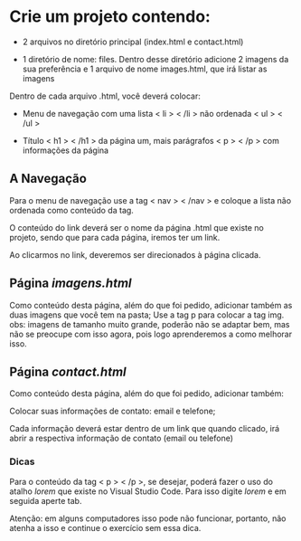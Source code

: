 # Crie um projeto contendo:

- 2 arquivos no diretório principal (index.html e contact.html)

- 1 diretório de nome: files. Dentro desse diretório adicione 2 imagens da sua preferência e 1 arquivo de nome images.html, que irá listar as imagens

Dentro de cada arquivo .html, você deverá colocar:

- Menu de navegação com uma lista  < li > < /li > não ordenada < ul > < /ul >

- Título < h1 > < /h1 > da página um, mais parágrafos < p > < /p > com informações da página

## A Navegação

Para o menu de navegação use a tag < nav > < /nav > e coloque a lista não ordenada como conteúdo da tag.

O conteúdo do link deverá ser o nome da página .html que existe no projeto, sendo que para cada página, iremos ter um link.

Ao clicarmos no link, deveremos ser direcionados à página clicada.

## Página <em>imagens.html</em>

Como conteúdo desta página, além do que foi pedido, adicionar também as duas imagens que você tem na pasta;
Use a tag p para colocar a tag img.
obs: imagens de tamanho muito grande, poderão não se adaptar bem, mas não se preocupe com isso agora, pois logo aprenderemos a como melhorar isso.

## Página <em>contact.html</em> 

Como conteúdo desta página, além do que foi pedido, adicionar também:

Colocar suas informações de contato: email e telefone;

Cada informação deverá estar dentro de um link que quando clicado, irá abrir a respectiva informação de contato (email ou telefone)

### <strong> Dicas </strong>

Para o conteúdo da tag < p > < /p >, se desejar, poderá fazer o uso do atalho <em>lorem</em> que existe no Visual Studio Code. Para isso digite <em>lorem</em> e em seguida aperte tab.

Atenção: em alguns computadores isso pode não funcionar, portanto, não atenha a isso e continue o exercício sem essa dica.
